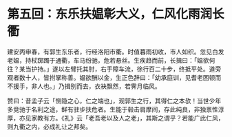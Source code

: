 # 第五回：东乐扶媪彰大义，仁风化雨润长衢

建安丙申春，有郭生东乐者，行经洛阳市衢。时值暮雨初收，市人如织。忽见白发老媪，持杖踯躅于通衢，车马纷驰，危若悬丝。生疾趋而前，长揖曰：「媪欲何往？某当护持。」遂以左臂托其肘，右手障车流，徐行百二十步，终抵平处。道旁观者数十人，皆拊掌称善。媪欲酬以金，生正色辞曰：「幼承庭训，见耆老困顿而不援手，非人也。」乃揖别而去，衣袂飘然，若霁月临风。

赞曰：昔孟子云「恻隐之心，仁之端也」，观郭生之行，其得仁之本欤！当世少年多竞驰于名利之途，鲜有驻步扶危者。生能于毂击肩摩间，存此纯良，非独禀性淳厚，亦见家教有方。《礼》云「老吾老以及人之老」，其斯之谓乎？若能广此仁风，则九衢之内，必成礼让之邦矣。
